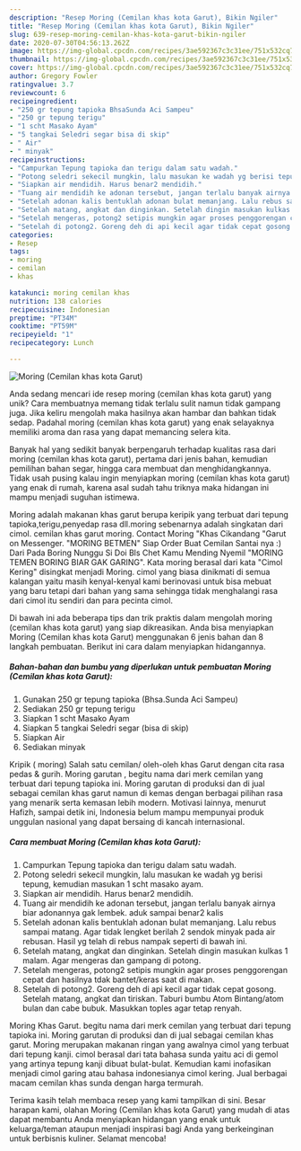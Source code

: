 ```yaml
---
description: "Resep Moring (Cemilan khas kota Garut), Bikin Ngiler"
title: "Resep Moring (Cemilan khas kota Garut), Bikin Ngiler"
slug: 639-resep-moring-cemilan-khas-kota-garut-bikin-ngiler
date: 2020-07-30T04:56:13.262Z
image: https://img-global.cpcdn.com/recipes/3ae592367c3c31ee/751x532cq70/moring-cemilan-khas-kota-garut-foto-resep-utama.jpg
thumbnail: https://img-global.cpcdn.com/recipes/3ae592367c3c31ee/751x532cq70/moring-cemilan-khas-kota-garut-foto-resep-utama.jpg
cover: https://img-global.cpcdn.com/recipes/3ae592367c3c31ee/751x532cq70/moring-cemilan-khas-kota-garut-foto-resep-utama.jpg
author: Gregory Fowler
ratingvalue: 3.7
reviewcount: 6
recipeingredient:
- "250 gr tepung tapioka BhsaSunda Aci Sampeu"
- "250 gr tepung terigu"
- "1 scht Masako Ayam"
- "5 tangkai Seledri segar bisa di skip"
- " Air"
- " minyak"
recipeinstructions:
- "Campurkan Tepung tapioka dan terigu dalam satu wadah."
- "Potong seledri sekecil mungkin, lalu masukan ke wadah yg berisi tepung, kemudian masukan 1 scht masako ayam."
- "Siapkan air mendidih. Harus benar2 mendidih."
- "Tuang air mendidih ke adonan tersebut, jangan terlalu banyak airnya biar adonannya gak lembek. aduk sampai benar2 kalis"
- "Setelah adonan kalis bentuklah adonan bulat memanjang. Lalu rebus sampai matang. Agar tidak lengket berilah 2 sendok minyak pada air rebusan. Hasil yg telah di rebus nampak seperti di bawah ini."
- "Setelah matang, angkat dan dinginkan. Setelah dingin masukan kulkas 1 malam. Agar mengeras dan gampang di potong."
- "Setelah mengeras, potong2 setipis mungkin agar proses penggorengan cepat dan hasilnya tdak bantet/keras saat di makan."
- "Setelah di potong2. Goreng deh di api kecil agar tidak cepat gosong. Setelah matang, angkat dan tiriskan. Taburi bumbu Atom Bintang/atom bulan dan cabe bubuk. Masukkan toples agar tetap renyah."
categories:
- Resep
tags:
- moring
- cemilan
- khas

katakunci: moring cemilan khas 
nutrition: 138 calories
recipecuisine: Indonesian
preptime: "PT34M"
cooktime: "PT59M"
recipeyield: "1"
recipecategory: Lunch

---
```



![Moring (Cemilan khas kota Garut)](https://img-global.cpcdn.com/recipes/3ae592367c3c31ee/751x532cq70/moring-cemilan-khas-kota-garut-foto-resep-utama.jpg)

Anda sedang mencari ide resep moring (cemilan khas kota garut) yang unik? Cara membuatnya memang tidak terlalu sulit namun tidak gampang juga. Jika keliru mengolah maka hasilnya akan hambar dan bahkan tidak sedap. Padahal moring (cemilan khas kota garut) yang enak selayaknya memiliki aroma dan rasa yang dapat memancing selera kita.

Banyak hal yang sedikit banyak berpengaruh terhadap kualitas rasa dari moring (cemilan khas kota garut), pertama dari jenis bahan, kemudian pemilihan bahan segar, hingga cara membuat dan menghidangkannya. Tidak usah pusing kalau ingin menyiapkan moring (cemilan khas kota garut) yang enak di rumah, karena asal sudah tahu triknya maka hidangan ini mampu menjadi suguhan istimewa.

Moring adalah makanan khas garut berupa keripik yang terbuat dari tepung tapioka,terigu,penyedap rasa dll.moring sebenarnya adalah singkatan dari cimol. cemilan khas garut moring. Contact Moring &#34;Khas Cikandang &#34;Garut on Messenger. &#34;MORING BETMEN&#34; Siap Order Buat Cemilan Santai nya :) Dari Pada Boring Nunggu Si Doi Bls Chet Kamu Mending Nyemil &#34;MORING TEMEN BORING BIAR GAK GARING&#34;. Kata moring berasal dari kata &#34;Cimol Kering&#34; disingkat menjadi Moring. cimol yang biasa dinikmati di semua kalangan yaitu masih kenyal-kenyal kami berinovasi untuk bisa mebuat yang baru tetapi dari bahan yang sama sehingga tidak menghalangi rasa dari cimol itu sendiri dan para pecinta cimol.


Di bawah ini ada beberapa tips dan trik praktis dalam mengolah moring (cemilan khas kota garut) yang siap dikreasikan. Anda bisa menyiapkan Moring (Cemilan khas kota Garut) menggunakan 6 jenis bahan dan 8 langkah pembuatan. Berikut ini cara dalam menyiapkan hidangannya.

<!--inarticleads1-->

##### Bahan-bahan dan bumbu yang diperlukan untuk pembuatan Moring (Cemilan khas kota Garut):

1. Gunakan 250 gr tepung tapioka (Bhsa.Sunda Aci Sampeu)
1. Sediakan 250 gr tepung terigu
1. Siapkan 1 scht Masako Ayam
1. Siapkan 5 tangkai Seledri segar (bisa di skip)
1. Siapkan  Air
1. Sediakan  minyak


Kripik ( moring) Salah satu cemilan/ oleh-oleh khas Garut dengan cita rasa pedas &amp; gurih. Moring garutan , begitu nama dari merk cemilan yang terbuat dari tepung tapioka ini. Moring garutan di produksi dan di jual sebagai cemilan khas garut namun di kemas dengan berbagai pilihan rasa yang menarik serta kemasan lebih modern. Motivasi lainnya, menurut Hafizh, sampai detik ini, Indonesia belum mampu mempunyai produk unggulan nasional yang dapat bersaing di kancah internasional. 

<!--inarticleads2-->

##### Cara membuat Moring (Cemilan khas kota Garut):

1. Campurkan Tepung tapioka dan terigu dalam satu wadah.
1. Potong seledri sekecil mungkin, lalu masukan ke wadah yg berisi tepung, kemudian masukan 1 scht masako ayam.
1. Siapkan air mendidih. Harus benar2 mendidih.
1. Tuang air mendidih ke adonan tersebut, jangan terlalu banyak airnya biar adonannya gak lembek. aduk sampai benar2 kalis
1. Setelah adonan kalis bentuklah adonan bulat memanjang. Lalu rebus sampai matang. Agar tidak lengket berilah 2 sendok minyak pada air rebusan. Hasil yg telah di rebus nampak seperti di bawah ini.
1. Setelah matang, angkat dan dinginkan. Setelah dingin masukan kulkas 1 malam. Agar mengeras dan gampang di potong.
1. Setelah mengeras, potong2 setipis mungkin agar proses penggorengan cepat dan hasilnya tdak bantet/keras saat di makan.
1. Setelah di potong2. Goreng deh di api kecil agar tidak cepat gosong. Setelah matang, angkat dan tiriskan. Taburi bumbu Atom Bintang/atom bulan dan cabe bubuk. Masukkan toples agar tetap renyah.


Moring Khas Garut. begitu nama dari merk cemilan yang terbuat dari tepung tapioka ini. Moring garutan di produksi dan di jual sebagai cemilan khas garut. Moring merupakan makanan ringan yang awalnya cimol yang terbuat dari tepung kanji. cimol berasal dari tata bahasa sunda yaitu aci di gemol yang artinya tepung kanji dibuat bulat-bulat. Kemudian kami inofasikan menjadi cimol garing atau bahasa indonesianya cimol kering. Jual berbagai macam cemilan khas sunda dengan harga termurah. 

Terima kasih telah membaca resep yang kami tampilkan di sini. Besar harapan kami, olahan Moring (Cemilan khas kota Garut) yang mudah di atas dapat membantu Anda menyiapkan hidangan yang enak untuk keluarga/teman ataupun menjadi inspirasi bagi Anda yang berkeinginan untuk berbisnis kuliner. Selamat mencoba!
